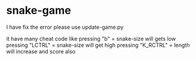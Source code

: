 # snake-game
I have fix the error please use update-game.py 


it have many cheat code like
pressing "b" = snake-size will gets low
pressing "LCTRL" = snake-size will get high
pressing "K_RCTRL" = length will increase and score also
